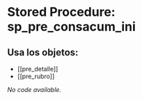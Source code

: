 # Stored Procedure: sp_pre_consacum_ini

## Usa los objetos:
- [[pre_detalle]]
- [[pre_rubro]]

*No code available.*
